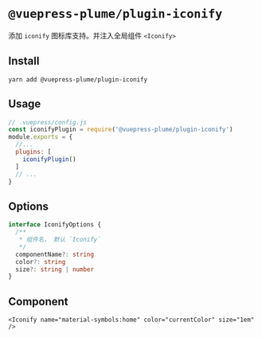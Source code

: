 # `@vuepress-plume/plugin-iconify`

添加 `iconify` 图标库支持。并注入全局组件 `<Iconify>`

## Install
```
yarn add @vuepress-plume/plugin-iconify
```
## Usage
``` js
// .vuepress/config.js
const iconifyPlugin = require('@vuepress-plume/plugin-iconify')
module.exports = {
  //...
  plugins: [
    iconifyPlugin()
  ]
  // ...
}
```

## Options

```ts
interface IconifyOptions {
  /**
   * 组件名， 默认 `Iconify`
   */
  componentName?: string
  color?: string
  size?: string | number
}

```

## Component

```vue
<Iconify name="material-symbols:home" color="currentColor" size="1em" />
```
